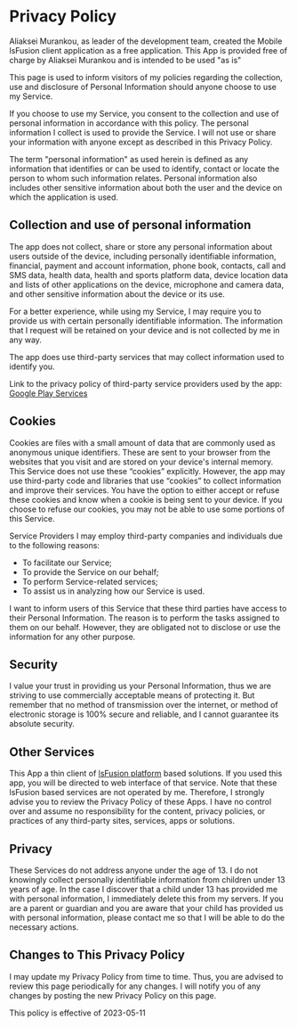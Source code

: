 # Privacy Policy
Aliaksei Murankou, as leader of the development team, created the Mobile lsFusion client application as a free application. This App is provided free of charge by Aliaksei Murankou and is intended to be used "as is"

This page is used to inform visitors of my policies regarding the collection, use and disclosure of Personal Information should anyone choose to use my Service.

If you choose to use my Service, you consent to the collection and use of personal information in accordance with this policy. The personal information I collect is used to provide the Service. I will not use or share your information with anyone except as described in this Privacy Policy.

The term "personal information" as used herein is defined as any information that identifies or can be used to identify, contact or locate the person to whom such information relates. Personal information also includes other sensitive information about both the user and the device on which the application is used.

## Collection and use of personal information
The app does not collect, share or store any personal information about users outside of the device, including personally identifiable information, financial, payment and account information, phone book, contacts, call and SMS data, health data, health and sports platform data, device location data and lists of other applications on the device, microphone and camera data, and other sensitive information about the device or its use.

For a better experience, while using my Service, I may require you to provide us with certain personally identifiable information. The information that I request will be retained on your device and is not collected by me in any way.

The app does use third-party services that may collect information used to identify you.

Link to the privacy policy of third-party service providers used by the app: [Google Play Services](https://www.google.com/policies/privacy/)

## Cookies
Cookies are files with a small amount of data that are commonly used as anonymous unique identifiers. These are sent to your browser from the websites that you visit and are stored on your device's internal memory. This Service does not use these “cookies” explicitly. However, the app may use third-party code and libraries that use “cookies” to collect information and improve their services. You have the option to either accept or refuse these cookies and know when a cookie is being sent to your device. If you choose to refuse our cookies, you may not be able to use some portions of this Service.

Service Providers I may employ third-party companies and individuals due to the following reasons:

* To facilitate our Service;
* To provide the Service on our behalf;
* To perform Service-related services;
* To assist us in analyzing how our Service is used.

I want to inform users of this Service that these third parties have access to their Personal Information. The reason is to perform the tasks assigned to them on our behalf. However, they are obligated not to disclose or use the information for any other purpose.

## Security
I value your trust in providing us your Personal Information, thus we are striving to use commercially acceptable means of protecting it. But remember that no method of transmission over the internet, or method of electronic storage is 100% secure and reliable, and I cannot guarantee its absolute security.

## Other Services
This App a thin client of [lsFusion platform](https://lsfusion.org/) based solutions. If you used this app, you will be directed to web interface of that service. Note that these lsFusion based services are not operated by me. Therefore, I strongly advise you to review the Privacy Policy of these Apps. I have no control over and assume no responsibility for the content, privacy policies, or practices of any third-party sites, services, apps or solutions.

## Privacy
These Services do not address anyone under the age of 13. I do not knowingly collect personally identifiable information from children under 13 years of age. In the case I discover that a child under 13 has provided me with personal information, I immediately delete this from my servers. If you are a parent or guardian and you are aware that your child has provided us with personal information, please contact me so that I will be able to do the necessary actions.

## Changes to This Privacy Policy
I may update my Privacy Policy from time to time. Thus, you are advised to review this page periodically for any changes. I will notify you of any changes by posting the new Privacy Policy on this page.

This policy is effective of 2023-05-11
